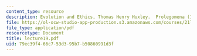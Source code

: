 ```yaml
---
content_type: resource
description: Evolution and Ethics, Thomas Henry Huxley.  Prolegomena (1894)
file: https://ol-ocw-studio-app-production.s3.amazonaws.com/courses/21l-448j-darwin-and-design-fall-2003/79ec39f466c753d395b7b50860991d3f_lecture19.pdf
file_type: application/pdf
resourcetype: Document
title: lecture19.pdf
uid: 79ec39f4-66c7-53d3-95b7-b50860991d3f
---
```

